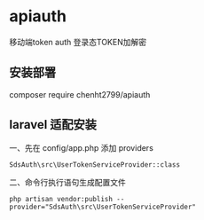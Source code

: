 # apiauth
移动端token auth
登录态TOKEN加解密


## 安装部署
composer require chenht2799/apiauth

## laravel 适配安装

一、先在 config/app.php 添加 providers
```
SdsAuth\src\UserTokenServiceProvider::class
```

二、命令行执行语句生成配置文件
```
php artisan vendor:publish --provider="SdsAuth\src\UserTokenServiceProvider"
```
